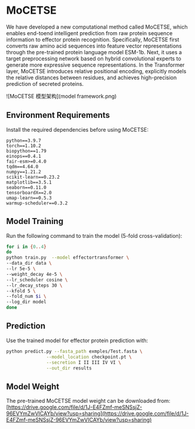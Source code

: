 # MoCETSE


We have developed a new computational method called MoCETSE, which enables end-toend intelligent prediction from raw protein sequence information to effector protein recognition. Specifically, MoCETSE first converts raw amino acid sequences into feature vector representations through the pre-trained protein language model ESM-1b. Next, it uses a target preprocessing network based on hybrid convolutional experts to generate more expressive sequence representations. In the Transformer layer, MoCETSE introduces relative positional encoding, explicitly models the relative distances between residues, and achieves high-precision prediction of secreted proteins.

![MoCETSE 模型架构](model framework.png)


## Environment Requirements
Install the required dependencies before using MoCETSE:
```
python==3.9.7
torch==1.10.2
biopython==1.79
einops==0.4.1
fair-esm>=0.4.0
tqdm==4.64.0
numpy==1.21.2
scikit-learn==0.23.2
matplotlib==3.5.1
seaborn==0.11.0
tensorboardX==2.0
umap-learn==0.5.3
warmup-scheduler==0.3.2
```


## Model Training
Run the following command to train the model (5-fold cross-validation):
```bash
for i in {0..4}
do
python train.py  --model effectortransformer \
--data_dir data \
--lr 5e-5 \
--weight_decay 4e-5 \
--lr_scheduler cosine \
--lr_decay_steps 30 \
--kfold 5 \
--fold_num $i \
--log_dir model
done
```


## Prediction
Use the trained model for effector protein prediction with:
```bash
python predict.py --fasta_path exmples/Test.fasta \
               --model_location checkpoint.pt \
               --secretion I II III IV VI \
               --out_dir results
```


## Model Weight
The pre-trained MoCETSE model weight can be downloaded from:  
[https://drive.google.com/file/d/1J-E4FZmf-meSNSsjZ-96EVYmZwVICAYb/view?usp=sharing](https://drive.google.com/file/d/1J-E4FZmf-meSNSsjZ-96EVYmZwVICAYb/view?usp=sharing)
